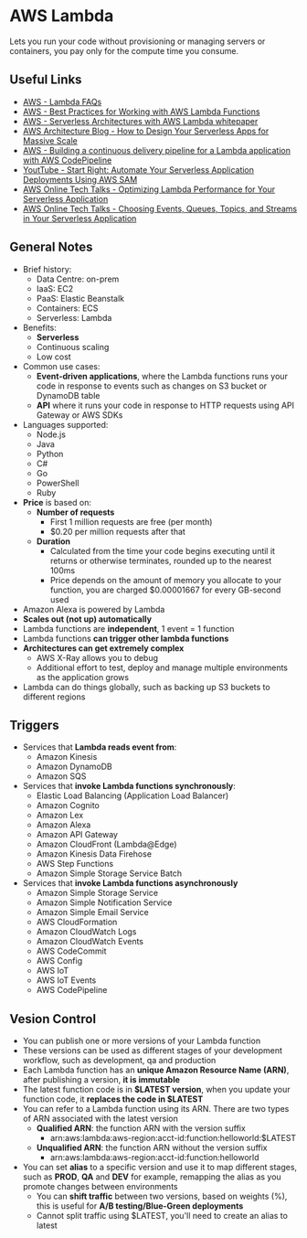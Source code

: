 # AWS Lambda
Lets you run your code without provisioning or managing servers or containers, you pay only for the compute time you consume.

## Useful Links
- [AWS - Lambda FAQs](https://aws.amazon.com/lambda/faqs/)
- [AWS - Best Practices for Working with AWS Lambda Functions](https://docs.aws.amazon.com/lambda/latest/dg/best-practices.html)
- [AWS - Serverless Architectures with AWS Lambda whitepaper](https://d1.awsstatic.com/whitepapers/serverless-architectures-with-aws-lambda.pdf)
- [AWS Architecture Blog - How to Design Your Serverless Apps for Massive Scale](https://aws.amazon.com/blogs/architecture/how-to-design-your-serverless-apps-for-massive-scale/)
- [AWS - Building a continuous delivery pipeline for a Lambda application with AWS CodePipeline](https://docs.aws.amazon.com/lambda/latest/dg/build-pipeline.html)
- [YoutTube - Start Right: Automate Your Serverless Application Deployments Using AWS SAM](https://www.youtube.com/watch?v=0o3urdBeoII)
- [AWS Online Tech Talks - Optimizing Lambda Performance for Your Serverless Application](https://pages.awscloud.com/Optimizing-Lambda-Performance-for-Your-Serverless-Applications_2020_0316-SRV_OD.html)
- [AWS Online Tech Talks - Choosing Events, Queues, Topics, and Streams in Your Serverless Application](https://pages.awscloud.com/Choosing-Events-Queues-Topics-and-Streams-in-Your-Serverless-Application_2020_0420-SRV_OD.html)

## General Notes
- Brief history:
    - Data Centre: on-prem
    - IaaS: EC2
    - PaaS: Elastic Beanstalk
    - Containers: ECS
    - Serverless: Lambda
- Benefits:
    - **Serverless**
    - Continuous scaling
    - Low cost
- Common use cases:
    - **Event-driven applications**, where the Lambda functions runs your code in response to events such as changes on S3 bucket or DynamoDB table
    - **API** where it runs your code in response to HTTP requests using API Gateway or AWS SDKs
- Languages supported:
    - Node.js
    - Java
    - Python
    - C#
    - Go
    - PowerShell
    - Ruby
- **Price** is based on:
    - **Number of requests**
        - First 1 million requests are free (per month)
        - $0.20 per million requests after that
    - **Duration**
        - Calculated from the time your code begins executing until it returns or otherwise terminates, rounded up to the nearest 100ms
        - Price depends on the amount of memory you allocate to your function, you are charged $0.00001667 for every GB-second used
- Amazon Alexa is powered by Lambda
- **Scales out (not up) automatically**
- Lambda functions are **independent**, 1 event = 1 function
- Lambda functions **can trigger other lambda functions**
- **Architectures can get extremely complex**
    - AWS X-Ray allows you to debug
    - Additional effort to test, deploy and manage multiple environments as the application grows
- Lambda can do things globally, such as backing up S3 buckets to different regions

## Triggers
- Services that **Lambda reads event from**:
    - Amazon Kinesis
    - Amazon DynamoDB
    - Amazon SQS
- Services that **invoke Lambda functions synchronously**:
    - Elastic Load Balancing (Application Load Balancer)
    - Amazon Cognito
    - Amazon Lex
    - Amazon Alexa
    - Amazon API Gateway
    - Amazon CloudFront (Lambda@Edge)
    - Amazon Kinesis Data Firehose
    - AWS Step Functions
    - Amazon Simple Storage Service Batch
- Services that **invoke Lambda functions asynchronously**
    - Amazon Simple Storage Service
    - Amazon Simple Notification Service
    - Amazon Simple Email Service
    - AWS CloudFormation
    - Amazon CloudWatch Logs
    - Amazon CloudWatch Events
    - AWS CodeCommit
    - AWS Config
    - AWS IoT
    - AWS IoT Events
    - AWS CodePipeline

## Vesion Control
- You can publish one or more versions of your Lambda function
- These versions can be used as different stages of your development workflow, such as development, qa and production
- Each Lambda function has an **unique Amazon Resource Name (ARN)**, after publishing a version, **it is immutable**
- The latest function code is in **$LATEST version**, when you update your function code, it **replaces the code in $LATEST**
- You can refer to a Lambda function using its ARN. There are two types of ARN associated with the latest version
    - **Qualified ARN**: the function ARN with the version suffix
        - arn:aws:lambda:aws-region:acct-id:function:helloworld:$LATEST
    - **Unqualified ARN**: the function ARN without the version suffix
        - arn:aws:lambda:aws-region:acct-id:function:helloworld
- You can set **alias** to a specific version and use it to map different stages, such as **PROD**, **QA** and **DEV** for example, remapping the alias as you promote changes between environments
    - You can **shift traffic** between two versions, based on weights (%), this is useful for **A/B testing/Blue-Green deployments**
    - Cannot split traffic using $LATEST, you'll need to create an alias to latest